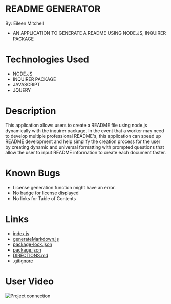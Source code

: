 # README GENERATOR

By: Eileen Mitchell
- AN APPLICATION TO GENERATE A README USING NODE.JS, INQUIRER PACKAGE

# Technologies Used
- NODE.JS
- INQUIRER PACKAGE
- JAVASCRIPT
- JQUERY

# Description
This application allows users to create a README file using node.js dynamically with the inquirer package. In the event that a worker may need to develop multiple professional README's, this application can speed up README development and help simplify the creation process for the user by creating dynamic and universal formatting with prompted questions that allow the user to input README information to create each document faster.

# Known Bugs
- License generation function might have an error.
- No badge for license displayed
- No links for Table of Contents


# Links
- [index.js](.Develop/index.js)
- [generateMarkdown.js](./Develop/utils/generateMarkdown.js)
- [package-lock.json](.Develop/package-lock.json)
- [package.json](.Develop/package.json)
- [DIRECTIONS.md](./DIRECTIONS.md)
- [.gitignore](./Develop/.gitignore)

# User Video
![Project connection](Snapshot1.jpg)
